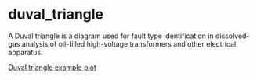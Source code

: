 # duval_triangle
A Duval triangle is a diagram used for fault type identification in dissolved-gas analysis of oil-filled high-voltage transformers and other electrical apparatus.

[Duval triangle example plot]("readme_img\duval_triangle_example.png")
